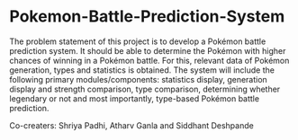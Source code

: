 # Pokemon-Battle-Prediction-System
The problem statement of this project is to develop a Pokémon battle prediction system. 
It should be able to determine the Pokémon with higher chances of winning in a Pokémon battle. 
For this, relevant data of Pokémon generation, types and statistics is obtained. 
The system will include the following primary modules/components: statistics display, generation display and strength comparison,
type comparison, determining whether legendary or not and most importantly, type-based Pokémon battle prediction.

Co-creaters: Shriya Padhi, Atharv Ganla and Siddhant Deshpande
